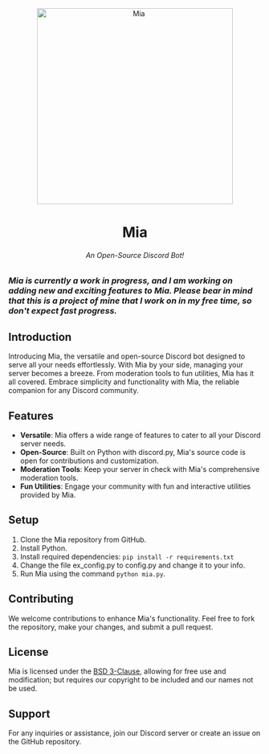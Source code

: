 <div align="center">
<img src="https://github.com/Hamziee/Mia/blob/main/readme.jpg?raw=true" style="height: 390px;align: center;" alt="Mia"/>

# Mia
###### An Open-Source Discord Bot! 

</div>

### *Mia is currently a work in progress, and I am working on adding new and exciting features to Mia. Please bear in mind that this is a project of mine that I work on in my free time, so don't expect fast progress.*

## Introduction
Introducing Mia, the versatile and open-source Discord bot designed to serve all your needs effortlessly. With Mia by your side, managing your server becomes a breeze. From moderation tools to fun utilities, Mia has it all covered. Embrace simplicity and functionality with Mia, the reliable companion for any Discord community.

## Features
- **Versatile**: Mia offers a wide range of features to cater to all your Discord server needs.
- **Open-Source**: Built on Python with discord.py, Mia's source code is open for contributions and customization.
- **Moderation Tools**: Keep your server in check with Mia's comprehensive moderation tools.
- **Fun Utilities**: Engage your community with fun and interactive utilities provided by Mia.

## Setup
1. Clone the Mia repository from GitHub.
2. Install Python.
3. Install required dependencies: `pip install -r requirements.txt`
3. Change the file ex_config.py to config.py and change it to your info.
4. Run Mia using the command `python mia.py`.

## Contributing
We welcome contributions to enhance Mia's functionality. Feel free to fork the repository, make your changes, and submit a pull request.

## License
Mia is licensed under the [BSD 3-Clause](https://opensource.org/licenses/BSD-3-Clause), allowing for free use and modification; but requires our copyright to be included and our names not be used.

## Support
For any inquiries or assistance, join our Discord server or create an issue on the GitHub repository.

